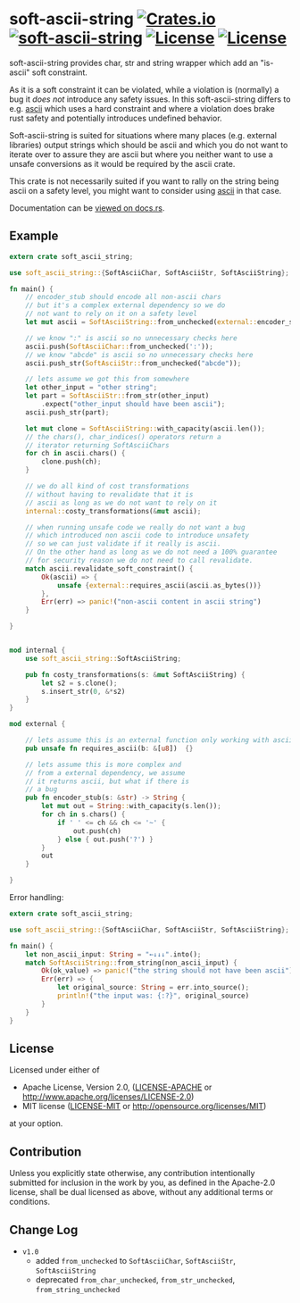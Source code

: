 soft-ascii-string [![Crates.io](https://img.shields.io/crates/v/soft-ascii-string.svg)](https://crates.io/crates/soft-ascii-string) [![soft-ascii-string](https://docs.rs/soft-ascii-string/badge.svg)](https://docs.rs/soft-ascii-string) [![License](https://img.shields.io/badge/License-MIT-blue.svg)](https://opensource.org/licenses/MIT) [![License](https://img.shields.io/badge/License-Apache%202.0-blue.svg)](https://opensource.org/licenses/Apache-2.0)
=============

soft-ascii-string provides char, str and string wrapper which
add an "is-ascii" soft constraint.

As it is a soft constraint it can be violated, while a violation
is (normally) a bug it _does not_ introduce any safety issues.
In this soft-ascii-string differs to e.g. [ascii](https://crates.io/crates/ascii)
which uses a hard constraint and where a violation does brake
rust safety and potentially introduces undefined behavior.

Soft-ascii-string is suited for situations where many places
(e.g. external libraries) output strings which should be
ascii and which you do not want to iterate over to assure
they are ascii but where you neither want to use a unsafe
conversions as it would be required by the ascii crate.

This crate is not necessarily suited if you want to rally on the string
being ascii on a safety level, you might want to consider using
[ascii](https://crates.io/crates/ascii) in that case.

Documentation can be [viewed on docs.rs](https://docs.rs/soft-ascii-string).

Example
-------

```rust
extern crate soft_ascii_string;

use soft_ascii_string::{SoftAsciiChar, SoftAsciiStr, SoftAsciiString};

fn main() {
    // encoder_stub should encode all non-ascii chars
    // but it's a complex external dependency so we do
    // not want to rely on it on a safety level
    let mut ascii = SoftAsciiString::from_unchecked(external::encoder_stub("magic↓"));

    // we know ":" is ascii so no unnecessary checks here
    ascii.push(SoftAsciiChar::from_unchecked(':'));
    // we know "abcde" is ascii so no unnecessary checks here
    ascii.push_str(SoftAsciiStr::from_unchecked("abcde"));

    // lets assume we got this from somewhere
    let other_input = "other string";
    let part = SoftAsciiStr::from_str(other_input)
        .expect("other_input should have been ascii");
    ascii.push_str(part);

    let mut clone = SoftAsciiString::with_capacity(ascii.len());
    // the chars(), char_indices() operators return a
    // iterator returning SoftAsciiChars
    for ch in ascii.chars() {
        clone.push(ch);
    }

    // we do all kind of cost transformations
    // without having to revalidate that it is
    // ascii as long as we do not want to rely on it
    internal::costy_transformations(&mut ascii);

    // when running unsafe code we really do not want a bug
    // which introduced non ascii code to introduce unsafety
    // so we can just validate if it really is ascii.
    // On the other hand as long as we do not need a 100% guarantee
    // for security reason we do not need to call revalidate.
    match ascii.revalidate_soft_constraint() {
        Ok(ascii) => {
            unsafe {external::requires_ascii(ascii.as_bytes())}
        },
        Err(err) => panic!("non-ascii content in ascii string")
    }

}


mod internal {
    use soft_ascii_string::SoftAsciiString;

    pub fn costy_transformations(s: &mut SoftAsciiString) {
        let s2 = s.clone();
        s.insert_str(0, &*s2)
    }
}

mod external {

    // lets assume this is an external function only working with ascii
    pub unsafe fn requires_ascii(b: &[u8])  {}

    // lets assume this is more complex and
    // from a external dependency, we assume
    // it returns ascii, but what if there is
    // a bug
    pub fn encoder_stub(s: &str) -> String {
        let mut out = String::with_capacity(s.len());
        for ch in s.chars() {
            if ' ' <= ch && ch <= '~' {
                out.push(ch)
            } else { out.push('?') }
        }
        out
    }

}
```

Error handling:

```rust
extern crate soft_ascii_string;

use soft_ascii_string::{SoftAsciiChar, SoftAsciiStr, SoftAsciiString};

fn main() {
    let non_ascii_input: String = "←↓↓↓".into();
    match SoftAsciiString::from_string(non_ascii_input) {
        Ok(ok_value) => panic!("the string should not have been ascii"),
        Err(err) => {
            let original_source: String = err.into_source();
            println!("the input was: {:?}", original_source)
        }
    }
}
```

License
-------

Licensed under either of

- Apache License, Version 2.0, ([LICENSE-APACHE](LICENSE-APACHE) or http://www.apache.org/licenses/LICENSE-2.0)
- MIT license ([LICENSE-MIT](LICENSE-MIT) or http://opensource.org/licenses/MIT)

at your option.

Contribution
------------

Unless you explicitly state otherwise, any contribution intentionally submitted
for inclusion in the work by you, as defined in the Apache-2.0 license, shall be dual licensed as above, without any
additional terms or conditions.

Change Log
----------

- `v1.0`
  - added `from_unchecked` to `SoftAsciiChar`, `SoftAsciiStr`, `SoftAsciiString`
  - deprecated `from_char_unchecked`, `from_str_unchecked`, `from_string_unchecked`
